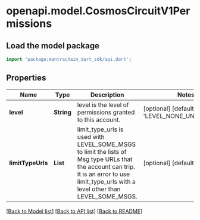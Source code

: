 # openapi.model.CosmosCircuitV1Permissions

## Load the model package
```dart
import 'package:mantrachain_dart_sdk/api.dart';
```

## Properties
Name | Type | Description | Notes
------------ | ------------- | ------------- | -------------
**level** | **String** | level is the level of permissions granted to this account. | [optional] [default to 'LEVEL_NONE_UNSPECIFIED']
**limitTypeUrls** | **List<String>** | limit_type_urls is used with LEVEL_SOME_MSGS to limit the lists of Msg type URLs that the account can trip. It is an error to use limit_type_urls with a level other than LEVEL_SOME_MSGS. | [optional] [default to const []]

[[Back to Model list]](../README.md#documentation-for-models) [[Back to API list]](../README.md#documentation-for-api-endpoints) [[Back to README]](../README.md)


